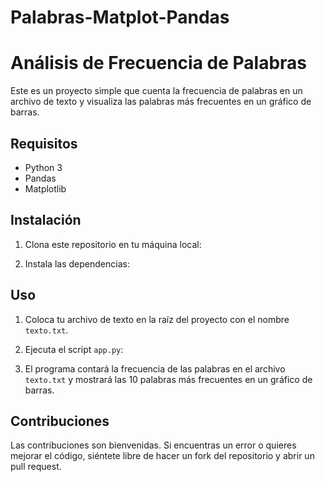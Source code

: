 # Palabras-Matplot-Pandas
# Análisis de Frecuencia de Palabras

Este es un proyecto simple que cuenta la frecuencia de palabras en un archivo de texto y visualiza las palabras más frecuentes en un gráfico de barras.

## Requisitos

- Python 3
- Pandas
- Matplotlib

## Instalación

1. Clona este repositorio en tu máquina local:


2. Instala las dependencias:


## Uso

1. Coloca tu archivo de texto en la raíz del proyecto con el nombre `texto.txt`.

2. Ejecuta el script `app.py`:


3. El programa contará la frecuencia de las palabras en el archivo `texto.txt` y mostrará las 10 palabras más frecuentes en un gráfico de barras.

## Contribuciones

Las contribuciones son bienvenidas. Si encuentras un error o quieres mejorar el código, siéntete libre de hacer un fork del repositorio y abrir un pull request.

